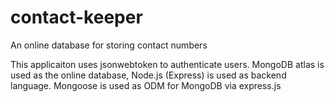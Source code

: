 # contact-keeper
An online database for storing contact numbers

This applicaiton uses jsonwebtoken to authenticate users.
MongoDB atlas is used as the online database, Node.js (Express) is used as backend language.
Mongoose is used as ODM for MongoDB via express.js
